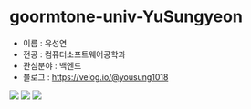# goormtone-univ-YuSungyeon
- 이름 : 유성연
- 전공 : 컴퓨터소프트웨어공학과
- 관심분야 : 백엔드
- 블로그 : https://velog.io/@yousung1018

<img src="http://img.shields.io/badge/C-A8B9CC?style=flat-square&logo=C&logoColor=white"/>

<img src="http://img.shields.io/badge/JAVA-007396?style=flat-square&logo=java&logoColor=white"/>

<img src="http://img.shields.io/badge/Spring-6DB33F?style=flat-square&logo=sping&logoColor=white"/>